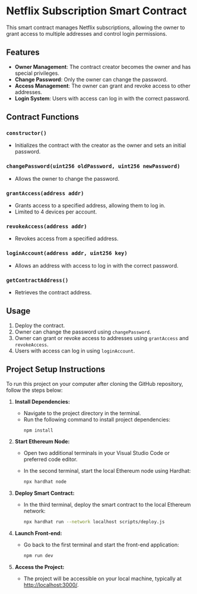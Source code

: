 # Netflix Subscription Smart Contract

This smart contract manages Netflix subscriptions, allowing the owner to grant access to multiple addresses and control login permissions.

## Features

- **Owner Management**: The contract creator becomes the owner and has special privileges.
- **Change Password**: Only the owner can change the password.
- **Access Management**: The owner can grant and revoke access to other addresses.
- **Login System**: Users with access can log in with the correct password.

## Contract Functions

### `constructor()`

- Initializes the contract with the creator as the owner and sets an initial password.

### `changePassword(uint256 oldPassword, uint256 newPassword)`

- Allows the owner to change the password.

### `grantAccess(address addr)`

- Grants access to a specified address, allowing them to log in.
- Limited to 4 devices per account.

### `revokeAccess(address addr)`

- Revokes access from a specified address.

### `loginAccount(address addr, uint256 key)`

- Allows an address with access to log in with the correct password.

### `getContractAddress()`

- Retrieves the contract address.

## Usage

1. Deploy the contract.
2. Owner can change the password using `changePassword`.
3. Owner can grant or revoke access to addresses using `grantAccess` and `revokeAccess`.
4. Users with access can log in using `loginAccount`.

## Project Setup Instructions

To run this project on your computer after cloning the GitHub repository, follow the steps below:

1. **Install Dependencies:**
   - Navigate to the project directory in the terminal.
   - Run the following command to install project dependencies:
     ```bash
     npm install
     ```

2. **Start Ethereum Node:**
   - Open two additional terminals in your Visual Studio Code or preferred code editor.

   - In the second terminal, start the local Ethereum node using Hardhat:
     ```bash
     npx hardhat node
     ```

3. **Deploy Smart Contract:**
   - In the third terminal, deploy the smart contract to the local Ethereum network:
     ```bash
     npx hardhat run --network localhost scripts/deploy.js
     ```

4. **Launch Front-end:**
   - Go back to the first terminal and start the front-end application:
     ```bash
     npm run dev
     ```

5. **Access the Project:**
   - The project will be accessible on your local machine, typically at [http://localhost:3000/](http://localhost:3000/).

